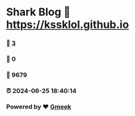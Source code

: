 # Shark Blog :link: https://kssklol.github.io 
### :page_facing_up: [3](https://kssklol.github.io/tag.html) 
### :speech_balloon: 0 
### :hibiscus: 9679 
### :alarm_clock: 2024-06-25 18:40:14 
### Powered by :heart: [Gmeek](https://github.com/Meekdai/Gmeek)
